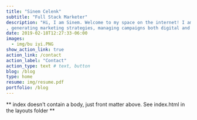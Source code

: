 ```yaml
---
title: "Sinem Celenk"
subtitle: "Full Stack Marketer"
description: "Hi, I am Sinem. Welcome to my space on the internet! I am a creative marketer with over 5 years of experience in the industry. I love conducting market research
, generating marketing strategies, managing campaigns both digital and offline. I am enthusiastic about UX Research & Design. Feel free to contact me for any inquiries."
date: 2019-02-18T12:27:33-06:00
images:
  - img/bu iyi.PNG
show_action_link: true
action_link: /contact
action_label: "Contact"
action_type: text # text, button
blog: /blog
type: home
resume: img/resume.pdf
portfolio: /blog
---
```


** index doesn't contain a body, just front matter above.
See index.html in the layouts folder **
